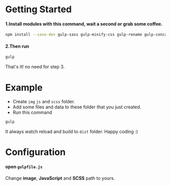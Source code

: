 # Getting Started

#### 1.Install modules with this command, wait a second or grab some coffee.

```sh
npm install --save-dev gulp-sass gulp-minify-css gulp-rename gulp-concat gulp-uglify gulp-imagemin
```

#### 2.Then run

```sh
gulp
```

That's it! no need for step 3.

# Example

* Create `img` `js` and `scss` folder.
* Add some files and data to these folder that you just created.
* Run this command

```sh
gulp
```

It always watch reload and build to `dist` folder. Happy coding :)

# Configuration

#### open `gulpfile.js`

Change **image**, **JavaScript** and **SCSS** path to yours.